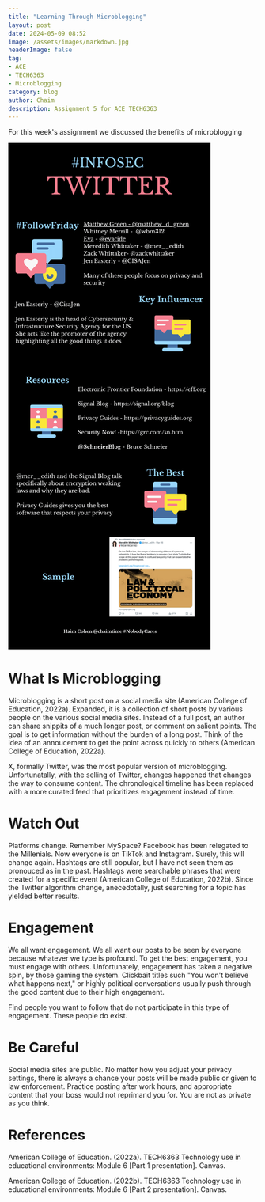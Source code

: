 ```yaml
---
title: "Learning Through Microblogging"
layout: post
date: 2024-05-09 08:52
image: /assets/images/markdown.jpg
headerImage: false
tag:
- ACE
- TECH6363
- Microblogging
category: blog
author: Chaim
description: Assignment 5 for ACE TECH6363
---
```


For this week's assignment we discussed the benefits of microblogging

![How to Use Twitter](/assets/images/twitter.png)

# What Is Microblogging

Microblogging is a short post on a social media site (American College of Education, 2022a). Expanded, it is a collection of short posts by various people on the various social media sites. Instead of a full post, an author can share snippits of a much longer post, or comment on salient points. The goal is to get information without the burden of a long post. Think of the idea of an annoucement to get the point across quickly to others (American College of Education, 2022a). 

X, formally Twitter, was the most popular version of microblogging. Unfortunatally, with the selling of Twitter, changes happened that changes the way to consume content. The chronological timeline has been replaced with a more curated feed that prioritizes engagement instead of time. 


# Watch Out

Platforms change. Remember MySpace? Facebook has been relegated to the Millenials. Now everyone is on TikTok and Instagram. Surely, this will change again. Hashtags are still popular, but I have not seen them as pronouced as in the past. Hashtags were searchable phrases that were created for a specific event (American College of Education, 2022b). Since the Twitter algorithm change, anecedotally, just searching for a topic has yielded better results.  


# Engagement

We all want engagement. We all want our posts to be seen by everyone because whatever we type is profound. To get the best engagement, you must engage with others. Unfortunately, engagement has taken a negative spin, by those gaming the system. Clickbait titles such "You won't believe what happens next," or highly political conversations usually push through the good content due to their high engagement. 

Find people you want to follow  that do not participate in this type of engagement. These people do exist.

# Be Careful

Social media sites are public. No matter how you adjust your privacy settings, there is always a chance your posts will be made public or given to law enforcement. Practice posting after work hours, and appropriate content that your boss would not reprimand you for. You are not as private as you think. 

# References
American College of Education. (2022a). TECH6363 Technology use in educational environments: Module 6 [Part 1 presentation]. Canvas.

American College of Education. (2022b). TECH6363 Technology use in educational environments: Module 6 [Part 2 presentation]. Canvas.




